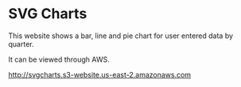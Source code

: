 # SVG Charts

This website shows a bar, line and pie chart for user entered data by quarter.

It can be viewed through AWS.

<http://svgcharts.s3-website.us-east-2.amazonaws.com>
